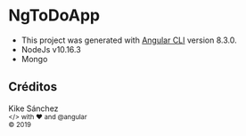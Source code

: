 # NgToDoApp

- This project was generated with [Angular CLI](https://github.com/angular/angular-cli) version 8.3.0.
- NodeJs v10.16.3
- Mongo

## Créditos

Kike Sánchez  
<sub></> with ♥ and @angular </sub>  
<sub>© 2019</sub>
